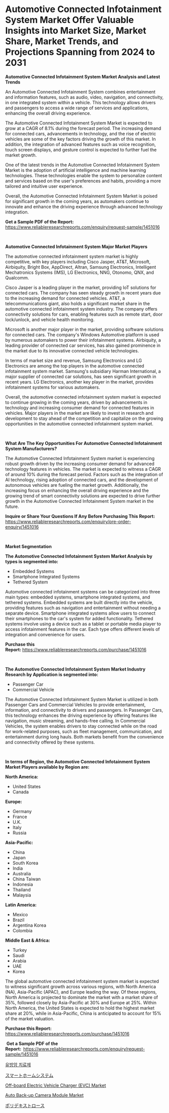 <p><h1>Automotive Connected Infotainment System Market Offer Valuable Insights into Market Size, Market Share, Market Trends, and Projections Spanning from 2024 to 2031</h1></p><p><strong>Automotive Connected Infotainment System Market Analysis and Latest Trends</strong></p>
<p><p>An Automotive Connected Infotainment System combines entertainment and information features, such as audio, video, navigation, and connectivity, in one integrated system within a vehicle. This technology allows drivers and passengers to access a wide range of services and applications, enhancing the overall driving experience.</p><p>The Automotive Connected Infotainment System Market is expected to grow at a CAGR of 8.1% during the forecast period. The increasing demand for connected cars, advancements in technology, and the rise of electric vehicles are some of the key factors driving the growth of this market. In addition, the integration of advanced features such as voice recognition, touch screen displays, and gesture control is expected to further fuel the market growth.</p><p>One of the latest trends in the Automotive Connected Infotainment System Market is the adoption of artificial intelligence and machine learning technologies. These technologies enable the system to personalize content and services based on the user's preferences and habits, providing a more tailored and intuitive user experience.</p><p>Overall, the Automotive Connected Infotainment System Market is poised for significant growth in the coming years, as automakers continue to innovate and enhance the driving experience through advanced technology integration.</p></p>
<p><strong>Get a Sample PDF of the Report:&nbsp;</strong> <a href="https://www.reliableresearchreports.com/enquiry/request-sample/1451016">https://www.reliableresearchreports.com/enquiry/request-sample/1451016</a></p>
<p>&nbsp;</p>
<p><strong>Automotive Connected Infotainment System Major Market Players</strong></p>
<p><p>The automotive connected infotainment system market is highly competitive, with key players including Cisco Jasper, AT&T, Microsoft, Airbiquity, Bright Box, AppDirect, Altran, Samsung Electronics, Intelligent Mechatronics Systems (IMS), LG Electronics, NNG, Otonomo, QNX, and Qualcomm.  </p><p>Cisco Jasper is a leading player in the market, providing IoT solutions for connected cars. The company has seen steady growth in recent years due to the increasing demand for connected vehicles. AT&T, a telecommunications giant, also holds a significant market share in the automotive connected infotainment system industry. The company offers connectivity solutions for cars, enabling features such as remote start, door lock/unlock, and vehicle health monitoring.</p><p>Microsoft is another major player in the market, providing software solutions for connected cars. The company's Windows Automotive platform is used by numerous automakers to power their infotainment systems. Airbiquity, a leading provider of connected car services, has also gained prominence in the market due to its innovative connected vehicle technologies.</p><p>In terms of market size and revenue, Samsung Electronics and LG Electronics are among the top players in the automotive connected infotainment system market. Samsung's subsidiary Harman International, a major supplier of connected car solutions, has seen significant growth in recent years. LG Electronics, another key player in the market, provides infotainment systems for various automakers.</p><p>Overall, the automotive connected infotainment system market is expected to continue growing in the coming years, driven by advancements in technology and increasing consumer demand for connected features in vehicles. Major players in the market are likely to invest in research and development to stay ahead of the competition and capitalize on the growing opportunities in the automotive connected infotainment system market.</p></p>
<p>&nbsp;</p>
<p><strong>What Are The Key Opportunities For Automotive Connected Infotainment System Manufacturers?</strong></p>
<p><p>The Automotive Connected Infotainment System market is experiencing robust growth driven by the increasing consumer demand for advanced technology features in vehicles. The market is expected to witness a CAGR of around 10% during the forecast period. Factors such as the integration of AI technology, rising adoption of connected cars, and the development of autonomous vehicles are fueling the market growth. Additionally, the increasing focus on enhancing the overall driving experience and the growing trend of smart connectivity solutions are expected to drive further growth in the Automotive Connected Infotainment System market in the future.</p></p>
<p><strong>Inquire or Share Your Questions If Any Before Purchasing This Report:</strong> <a href="https://www.reliableresearchreports.com/enquiry/pre-order-enquiry/1451016">https://www.reliableresearchreports.com/enquiry/pre-order-enquiry/1451016</a></p>
<p>&nbsp;</p>
<p><strong>Market Segmentation</strong></p>
<p><strong>The Automotive Connected Infotainment System Market Analysis by types is segmented into:</strong></p>
<p><ul><li>Embedded Systems</li><li>Smartphone Integrated Systems</li><li>Tethered System</li></ul></p>
<p><p>Automotive connected infotainment systems can be categorized into three main types: embedded systems, smartphone integrated systems, and tethered systems. Embedded systems are built directly into the vehicle, providing features such as navigation and entertainment without needing a separate device. Smartphone integrated systems allow users to connect their smartphones to the car's system for added functionality. Tethered systems involve using a device such as a tablet or portable media player to access infotainment features in the car. Each type offers different levels of integration and convenience for users.</p></p>
<p><strong>Purchase this Report:&nbsp;</strong><a href="https://www.reliableresearchreports.com/purchase/1451016">https://www.reliableresearchreports.com/purchase/1451016</a></p>
<p>&nbsp;</p>
<p><strong>The Automotive Connected Infotainment System Market Industry Research by Application is segmented into:</strong></p>
<p><ul><li>Passenger Car</li><li>Commercial Vehicle</li></ul></p>
<p><p>The Automotive Connected Infotainment System Market is utilized in both Passenger Cars and Commercial Vehicles to provide entertainment, information, and connectivity to drivers and passengers. In Passenger Cars, this technology enhances the driving experience by offering features like navigation, music streaming, and hands-free calling. In Commercial Vehicles, the system enables drivers to stay connected while on the road for work-related purposes, such as fleet management, communication, and entertainment during long hauls. Both markets benefit from the convenience and connectivity offered by these systems.</p></p>
<p>&nbsp;</p>
<p><strong>In terms of Region, the Automotive Connected Infotainment System Market Players available by Region are:</strong></p>
<p>
    <p> <strong> North America: </strong>
        <ul>
            <li>United States</li>
            <li>Canada</li>
        </ul>
        </p> 
    <p> <strong> Europe: </strong>
        <ul>
            <li>Germany</li>
            <li>France</li>
            <li>U.K.</li>
            <li>Italy</li>
            <li>Russia</li>
        </ul>
        </p> 
    <p> <strong> Asia-Pacific: </strong>
        <ul>
            <li>China</li>
            <li>Japan</li>
            <li>South Korea</li>
            <li>India</li>
            <li>Australia</li>
            <li>China Taiwan</li>
            <li>Indonesia</li>
            <li>Thailand</li>
            <li>Malaysia</li>
        </ul>
        </p> 
    <p> <strong> Latin America: </strong>
        <ul>
            <li>Mexico</li>
            <li>Brazil</li>
            <li>Argentina Korea</li>
            <li>Colombia</li>
        </ul>
        </p> 
    <p> <strong> Middle East & Africa: </strong>
        <ul>
            <li>Turkey</li>
            <li>Saudi</li>
            <li>Arabia</li>
            <li>UAE</li>
            <li>Korea</li>
        </ul>
    </p>
    </p>
<p><p>The global automotive connected infotainment system market is expected to witness significant growth across various regions, with North America (NA), Asia-Pacific (APAC), and Europe leading the way. Of these regions, North America is projected to dominate the market with a market share of 35%, followed closely by Asia-Pacific at 30% and Europe at 25%. Within North America, the United States is expected to hold the highest market share at 20%, while in Asia-Pacific, China is anticipated to account for 15% of the market valuation.</p></p>
<p><strong>Purchase this Report: </strong><a href="https://www.reliableresearchreports.com/purchase/1451016">https://www.reliableresearchreports.com/purchase/1451016</a></p>
<p>&nbsp;<strong>Get a Sample PDF of the Report:&nbsp;&nbsp;</strong><a href="https://www.reliableresearchreports.com/enquiry/request-sample/1451016">https://www.reliableresearchreports.com/enquiry/request-sample/1451016</a></p>
<p><strong></strong></p>
<p><p><a href="https://medium.com/@gerry_almeida/%EC%9C%A0%EB%B0%A9%EC%95%94-%EC%B9%98%EB%A3%8C-%EC%95%BD%EB%AC%BC-%EC%8B%9C%EC%9E%A5-%EA%B7%9C%EB%AA%A8-cagr-%ED%8A%B8%EB%A0%8C%EB%93%9C-2024-2030%EB%85%84-a0761c035fa1">유방암 치료제</a></p><p><a href="https://medium.com/@deonnorth8/%E3%82%B9%E3%83%9E%E3%83%BC%E3%83%88%E3%83%9B%E3%83%BC%E3%83%A0%E3%82%B7%E3%82%B9%E3%83%86%E3%83%A0%E5%B8%82%E5%A0%B4%E3%81%AF-%E5%B8%82%E5%A0%B4%E3%82%B7%E3%82%A7%E3%82%A2-%E5%B8%82%E5%A0%B4%E5%8B%95%E5%90%91-%E5%B8%82%E5%A0%B4%E6%88%90%E9%95%B7%E3%81%AB%E9%96%A2%E3%81%99%E3%82%8B%E6%83%85%E5%A0%B1%E3%82%92%E6%8F%90%E4%BE%9B%E3%81%97%E3%81%A6%E3%81%84%E3%81%BE%E3%81%99-c138e30d0975">スマートホームシステム</a></p><p><a href="https://github.com/pjcfca/Market-Research-Report-List-1/blob/main/off-board-electric-vehicle-charger-evc-market.md">Off-board Electric Vehicle Charger (EVC) Market</a></p><p><a href="https://github.com/johnbach50/Market-Research-Report-List-2/blob/main/auto-back-up-camera-module-market.md">Auto Back-up Camera Module Market</a></p><p><a href="https://medium.com/@deonnorth8/%E3%83%9D%E3%83%AA%E3%83%87%E3%82%AD%E3%82%B9%E3%83%88%E3%83%AA%E3%83%B3%E5%B8%82%E5%A0%B4%E3%81%AE%E5%88%86%E6%9E%90-%E3%82%B0%E3%83%AD%E3%83%BC%E3%83%90%E3%83%AB%E7%94%A3%E6%A5%AD%E3%81%AE%E8%A6%8B%E9%80%9A%E3%81%97%E3%81%A8%E4%BA%88%E6%B8%AC-2024%E5%B9%B4-2031%E5%B9%B4-a0be86410928">ポリデキストロース</a></p></p>